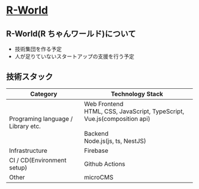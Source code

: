 # [R-World](https://toipptakosan11-71185.web.app/)

## R-World(R ちゃんワールド)について

- 技術集団を作る予定
- 人が足りていないスタートアップの支援を行う予定

## 技術スタック

| Category                           | Technology Stack                                                                                                         |
| ---------------------------------- | ------------------------------------------------------------------------------------------------------------------------ |
| Programing language / Library etc. | Web Frontend<br>HTML, CSS, JavaScript, TypeScript, Vue.js(composition api)<br><br>Backend<br>Node.js(js, ts, NestJS)<br> |
| Infrastructure                     | Firebase                                                                                                                 |
| CI / CD(Environment setup)         | Github Actions                                                                                                           |
| Other                              | microCMS                                                                                                                 |
